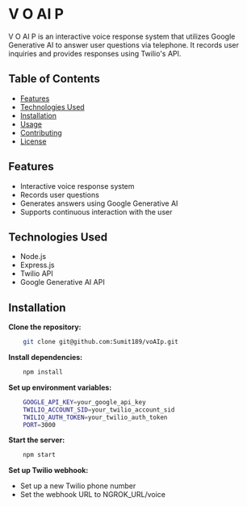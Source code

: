 # V O AI P

V O AI P is an interactive voice response system that utilizes Google Generative AI to answer user questions via telephone. It records user inquiries and provides responses using Twilio's API.

## Table of Contents

- [Features](#features)
- [Technologies Used](#technologies-used)
- [Installation](#installation)
- [Usage](#usage)
- [Contributing](#contributing)
- [License](#license)

## Features

- Interactive voice response system
- Records user questions
- Generates answers using Google Generative AI
- Supports continuous interaction with the user

## Technologies Used

- Node.js
- Express.js
- Twilio API
- Google Generative AI API

## Installation
**Clone the repository:**
```sh
    git clone git@github.com:Sumit189/voAIp.git
```

**Install dependencies:**
```sh
    npm install
```

**Set up environment variables:**
```sh
    GOOGLE_API_KEY=your_google_api_key
    TWILIO_ACCOUNT_SID=your_twilio_account_sid
    TWILIO_AUTH_TOKEN=your_twilio_auth_token
    PORT=3000
```

**Start the server:**
```sh
    npm start
```

**Set up Twilio webhook:**
- Set up a new Twilio phone number
- Set the webhook URL to NGROK_URL/voice
